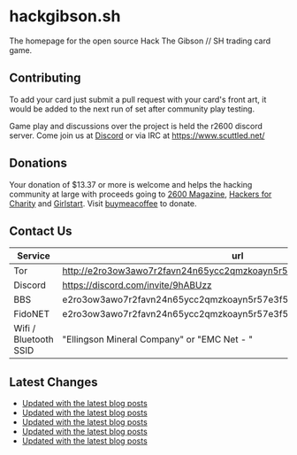 # hackgibson.sh
The homepage for the open source Hack The Gibson // SH trading card game.


## Contributing

To add your card just submit a pull request with your card's front art, it would be added to the next run of set after community play testing.

Game play and discussions over the project is held the r2600 discord server. Come join us at [Discord](https://discord.com/invite/9hABUzz) or via IRC at https://www.scuttled.net/


## Donations

Your donation of $13.37 or more is welcome and helps the hacking community at large with proceeds going to [2600 Magazine](https://2600.com/), [Hackers for Charity](https://hackersforcharity.org) and [Girlstart](https://girlstart.org).  Visit [buymeacoffee](https://www.buymeacoffee.com/hackgibson.sh) to donate.


## Contact Us

Service | url
-|-
Tor | http://e2ro3ow3awo7r2favn24n65ycc2qmzkoayn5r57e3f56nvjwdcgg32ad.onion
Discord | https://discord.com/invite/9hABUzz
BBS | e2ro3ow3awo7r2favn24n65ycc2qmzkoayn5r57e3f56nvjwdcgg32ad.onion:23
FidoNET | e2ro3ow3awo7r2favn24n65ycc2qmzkoayn5r57e3f56nvjwdcgg32ad.onion:24554
Wifi / Bluetooth SSID | "Ellingson Mineral Company" or "EMC Net - <fidonet address>"

## Latest Changes
<!-- BLOG-POST-LIST:START -->
- [Updated with the latest blog posts](https://github.com/DFW2600/hackgibson.sh/commit/924ac4244cb20fe5a75be8a205215a4e8cfbbfcb)
- [Updated with the latest blog posts](https://github.com/DFW2600/hackgibson.sh/commit/57904cf87d52b8314b802d5f1c6ccb311a4dfa09)
- [Updated with the latest blog posts](https://github.com/DFW2600/hackgibson.sh/commit/7ce83c3c8ebce4db215672694c4fcccab776d980)
- [Updated with the latest blog posts](https://github.com/DFW2600/hackgibson.sh/commit/b43efbd6c1d8fa0aebf0a158a0829cfcf191c6e9)
- [Updated with the latest blog posts](https://github.com/DFW2600/hackgibson.sh/commit/dc94268104d7a7b2d2e5fdcea9afd016e57bfdeb)
<!-- BLOG-POST-LIST:END -->
